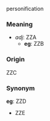 personification
### Meaning
+ _adj_: ZZA
    + __eg__: ZZB

### Origin

ZZC

### Synonym

__eg__: ZZD

+ ZZE


